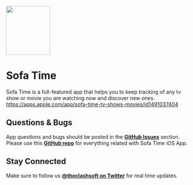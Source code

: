 <img src="https://www.sofatime.app/assets/images/logo_web.png" width="120" height="134">

# Sofa Time
Sofa Time is a full-featured app that helps you to keep tracking of any tv show or movie you are watching now and discover new ones.
https://apps.apple.com/app/sofa-time-tv-shows-movies/id1491037404

## Questions & Bugs
App questions and bugs should be posted in the [**GitHub Issues**](https://github.com/javikr/sofatime/issues) section. Please use this [**GitHub repo**](https://github.com/javikr/sofatime) for everything related with Sofa Time iOS App.

## Stay Connected
Make sure to follow us [**@theclashsoft on Twitter**](https://twitter.com/theclashsoft) for real time updates.
